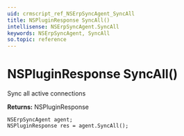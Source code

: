 ```yaml
---
uid: crmscript_ref_NSErpSyncAgent_SyncAll
title: NSPluginResponse SyncAll()
intellisense: NSErpSyncAgent.SyncAll
keywords: NSErpSyncAgent, SyncAll
so.topic: reference
---
```


# NSPluginResponse SyncAll()

Sync all active connections

**Returns:** NSPluginResponse

```crmscript
NSErpSyncAgent agent;
NSPluginResponse res = agent.SyncAll();
```

